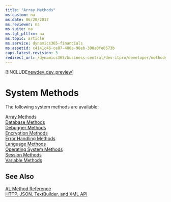 ```yaml
---
title: "Array Methods"
ms.custom: na
ms.date: 06/20/2017
ms.reviewer: na
ms.suite: na
ms.tgt_pltfrm: na
ms.topic: article
ms.service: dynamics365-financials
ms.assetid: c4141c46-ce87-480a-98eb-390a0fe0573b
caps.latest.revision: 3
redirect_url: /dynamics365/business-central/dev-itpro/developer/methods/devenv-al-method-reference
---
```


[!INCLUDE[newdev_dev_preview](../includes/newdev_dev_preview.md)]

# System Methods
The following system methods are available:  

[Array Methods](devenv-array-methods.md)  
[Database Methods](devenv-database-methods.md)  
[Debugger Methods](devenv-debugger-methods.md)  
[Encryption Methods](devenv-encryption-methods.md)  
[Error Handling Methods](devenv-error-handling-methods.md)  
[Language Methods](devenv-language-methods.md)  
[Operating System Methods](devenv-operating-system-methods.md)  
[Session Methods](devenv-session-methods.md)  
[Variable Methods](devenv-variable-methods.md)  

## See Also  
[AL Method Reference](devenv-al-method-reference.md)  
[HTTP, JSON, TextBuilder, and XML API](../devenv-restapi-overview.md) 
